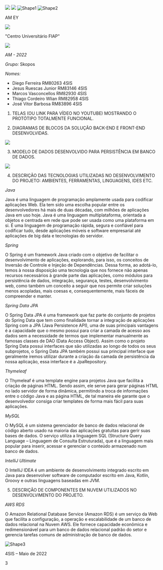![](RackMultipart20221013-1-7jq76z_html_5d6f623e4b6ba3c4.png) ![](RackMultipart20221013-1-7jq76z_html_c0044bad214cde83.png) ![Shape1](RackMultipart20221013-1-7jq76z_html_e4609fbcd981ce6c.gif) ![Shape2](RackMultipart20221013-1-7jq76z_html_be551b4df74c28d5.gif)

AM EY

![](RackMultipart20221013-1-7jq76z_html_efc8f2a0872e4f86.png)

"Centro Universitário FIAP"

![](RackMultipart20221013-1-7jq76z_html_c0c02d6f1ce6fb05.png)

*AM - 2022*

*Grupo:* Skopos

*Nomes:*

- Diego Ferreira RM80263 4SIS
- Jesus Ruescas Junior RM83146 4SIS
- Marcos Vasconcellos RM82930 4SIS
- Thiago Cordeiro Wlian RM82958 4SIS
- José Vitor Barbosa RM83896 4SIS

1) TELAS (OU LINK PARA VÍDEO NO YOUTUBE) MOSTRANDO O PROTÓTIPO TOTALMENTE FUNCIONAL.

2) DIAGRAMAS DE BLOCOS DA SOLUÇÃO BACK-END E FRONT-END DESENVOLVIDAS.

![](RackMultipart20221013-1-7jq76z_html_ce4057ecaa0f4a79.png)

3) MODELO DE DADOS DESENVOLVIDO PARA PERSISTÊNCIA EM BANCO DE DADOS.

![](RackMultipart20221013-1-7jq76z_html_bef7db0a652541a3.png)

4) DESCRIÇÃO DAS TECNOLOGIAS UTILIZADAS NO DESENVOLVIMENTO DO PROJETO: AMBIENTES, FERRAMENTAS, LINGUAGENS, IDES ETC.

*Java*

Java é uma linguagem de programação amplamente usada para codificar aplicações Web. Ela tem sido uma escolha popular entre os desenvolvedores há mais de duas décadas, com milhões de aplicações Java em uso hoje. Java é uma linguagem multiplataforma, orientada a objetos e centrada em rede que pode ser usada como uma plataforma em si. É uma linguagem de programação rápida, segura e confiável para codificar tudo, desde aplicações móveis e software empresarial até aplicações de big data e tecnologias do servidor.

*Spring*

O Spring é um framework Java criado com o objetivo de facilitar o desenvolvimento de aplicações, explorando, para isso, os conceitos de Inversão de Controle e Injeção de Dependências. Dessa forma, ao adotá-lo, temos à nossa disposição uma tecnologia que nos fornece não apenas recursos necessários à grande parte das aplicações, como módulos para persistência de dados, integração, segurança, testes, desenvolvimento web, como também um conceito a seguir que nos permite criar soluções menos acopladas, mais coesas e, consequentemente, mais fáceis de compreender e manter.

*Spring Data JPA*

O Spring Data JPA é uma framework que faz parte do conjunto de projetos do Spring Data que tem como finalidade tornar a integração de aplicações Spring com a JPA (Java Persistence API), uma de suas principais vantagens é a capacidade que o mesmo possui para criar a camada de acesso aos dados sem a necessidade de termos que implementar manualmente as famosas classes de DAO (Data Access Object). Assim como o projeto Spring Data possui interfaces que são utilizadas ao longo de todos os seus subprojetos, o Spring Data JPA também possui sua principal interface que geralmente iremos utilizar durante a criação da camada de persistência da nossa aplicação, essa interface é a JpaRepository.

*Thymeleaf*

O Thymeleaf é uma template engine para projetos Java que facilita a criação de páginas HTML. Sendo assim, ele serve para gerar páginas HTML no lado servidor de forma dinâmica, permitindo a troca de informações entre o código Java e as página HTML, de tal maneira ele garante que o desenvolvedor consiga criar templates de forma mais fácil para suas aplicações.

*MySQL*

O MySQL é um sistema gerenciador de banco de dados relacional de código aberto usado na maioria das aplicações gratuitas para gerir suas bases de dados. O serviço utiliza a linguagem SQL (Structure Query Language – Linguagem de Consulta Estruturada), que é a linguagem mais popular para inserir, acessar e gerenciar o conteúdo armazenado num banco de dados.

*IntelliJ Ultimate*

O IntelliJ IDEA é um ambiente de desenvolvimento integrado escrito em Java para desenvolver software de computador escrito em Java, Kotlin, Groovy e outras linguagens baseadas em JVM.

5) DESCRIÇÃO DE COMPONENTES EM NUVEM UTILIZADOS NO DESENVOLVIMENTO DO PROJETO.

*AWS RDS*

O Amazon Relational Database Service (Amazon RDS) é um serviço da Web que facilita a configuração, a operação e escalabilidade de um banco de dados relacional na Nuvem AWS. Ele fornece capacidade econômica e redimensionável para um banco de dados relacional padrão do setor e gerencia tarefas comuns de administração de banco de dados.

![Shape3](RackMultipart20221013-1-7jq76z_html_385ee75ec18d58f7.gif)

4SIS – Maio de 2022

3
